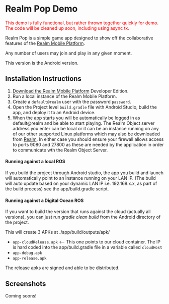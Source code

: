 # Realm Pop Demo

<span style="color:red">This demo is fully functional, but rather thrown together quickly for demo.  The code will be cleaned up soon, including using async tx.</span>

Realm Pop is a simple game app designed to show off the collaborative features of the [Realm Mobile Platform](https://realm.io/news/introducing-realm-mobile-platform/).

Any number of users may join and play in any given moment.

This version is the Android version.

## Installation Instructions

1. [Download the Realm Mobile Platform](https://realm.io/docs/realm-mobile-platform/get-started/) Developer Edition.
2. Run a local instance of the Realm Mobile Platform.
3. Create a `default@realm` user with the password `password`.
4. Open the Project level `build.gradle` file with Android Studio, build the app, and deploy it to an Android device.
5. When the app starts you will be automatically be logged in as default@realm and be able to start playing. The Realm Object server address you enter can be local or it can be an instance running on any of our other supported Linux platforms which may also be downloaded from [Realm](https://realm.io). In either case you should ensure your firewall allows access to ports 9080 and 27800 as these are needed by the application in order to communicate wth the Realm Object Server.

#### Running against a local ROS

If you build the project through Android studio, the app you build and launch will automatically point to an instance running on your LAN IP.  (The build will auto update based on your dynamic LAN IP i.e. 192.168.x.x, as part of the build process)  see the app/build.gradle script.

#### Running against a Digital Ocean ROS

If you want to build the version that runs against the cloud (actually all versions), you can just run *gradle clean build* from the Android directory of the project.

This will create 3 APKs at ./app/build/outputs/apk/
* `app-cloudRelease.apk` <-- This one points to our cloud container.  The IP is hard coded into the app/build.gradle file in a variable called `cloudHost`
* `app-debug.apk`
* `app-release.apk`

The release apks are signed and able to be distributed.

## Screenshots

Coming soons!
